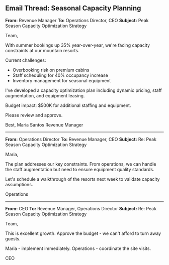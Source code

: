 ## Email Thread: Seasonal Capacity Planning

**From:** Revenue Manager
**To:** Operations Director, CEO
**Subject:** Peak Season Capacity Optimization Strategy

Team,

With summer bookings up 35% year-over-year, we're facing capacity constraints at our mountain resorts.

Current challenges:
- Overbooking risk on premium cabins
- Staff scheduling for 40% occupancy increase
- Inventory management for seasonal equipment

I've developed a capacity optimization plan including dynamic pricing, staff augmentation, and equipment leasing.

Budget impact: $500K for additional staffing and equipment.

Please review and approve.

Best,
Maria Santos
Revenue Manager

---

**From:** Operations Director
**To:** Revenue Manager, CEO
**Subject:** Re: Peak Season Capacity Optimization Strategy

Maria,

The plan addresses our key constraints. From operations, we can handle the staff augmentation but need to ensure equipment quality standards.

Let's schedule a walkthrough of the resorts next week to validate capacity assumptions.

Operations

---

**From:** CEO
**To:** Revenue Manager, Operations Director
**Subject:** Re: Peak Season Capacity Optimization Strategy

Team,

This is excellent growth. Approve the budget - we can't afford to turn away guests.

Maria - implement immediately. Operations - coordinate the site visits.

CEO
